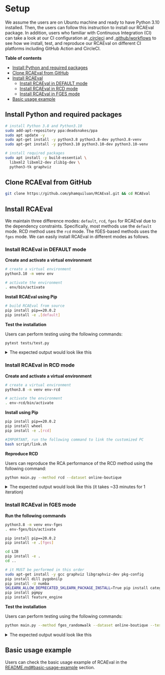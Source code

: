 # Setup

We assume the users are on Ubuntu machine and ready to have Python 3.10 installed. Then, the users can follow this instruction to install our RCAEval package. In addition, users who familiar with Continuous Integration (CI) can take a look at our CI configuration at [.circleci](.circleci) and [.github/workflows](.github/workflows)  to see how we install, test, and reproduce our RCAEval on different CI platforms including GitHub Action and CircleCI.

**Table of contents**

  * [Install Python and required packages](#install-python-and-required-packages)
  * [Clone RCAEval from GitHub](#clone-rcaeval-from-github)
  * [Install RCAEval](#install-rcaeval)
    + [Install RCAEval in DEFAULT mode](#install-rcaeval-in-default-mode)
    + [Install RCAEval in RCD mode](#install-rcaeval-in-rcd-mode)
    + [Install RCAEval in FGES mode](#install-rcaeval-in-fges-mode)
  * [Basic usage example](#basic-usage-example)



## Install Python and required packages

```bash
# install Python 3.8 and Python3.10
sudo add-apt-repository ppa:deadsnakes/ppa
sudo apt update -y
sudo apt-get install -y python3.8 python3.8-dev python3.8-venv
sudo apt-get install -y python3.10 python3.10-dev python3.10-venv

# install required packages
sudo apt install -y build-essential \
  libxml2 libxml2-dev zlib1g-dev \
  python3-tk graphviz
```

## Clone RCAEval from GitHub

```bash
git clone https://github.com/phamquiluan/RCAEval.git && cd RCAEval
```

## Install RCAEval

We maintain three difference modes: `default`, `rcd`, `fges` for RCAEval due to the dependency constraints. Specifically, most methods use the `default` mode. RCD method uses the `rcd` mode. The fGES-based methods uses the `fges` mode. We can easily install RCAEval in different modes as follows.


### Install RCAEval in DEFAULT mode

**Create and activate a virtual environment**

```bash
# create a virtual environment
python3.10 -m venv env

# activate the environment
. env/bin/activate
```

**Install RCAEval using Pip**

```bash
# build RCAEval from source
pip install pip==20.0.2
pip install -e .[default]
```

**Test the installation**

Users can perform testing using the following commands:

```bash
pytest tests/test.py
```

<details>
<summary>The expected output would look like this</summary>

```bash
$ pytest tests/test.py 
============================== test session starts ===============================
platform linux -- Python 3.10.12, pytest-7.3.1, pluggy-1.0.0
rootdir: /home/ubuntu/RCAEval
plugins: dvc-2.57.3, hydra-core-1.3.2
collected 11 items                                                               

tests/test.py ...........                                                  [100%]

========================= 11 passed in 135.27s (0:02:15) =========================
```
</details>


### Install RCAEval in RCD mode

**Create and activate a virtual environment**

```bash
# create a virtual environment
python3.8 -m venv env-rcd

# activate the environment
. env-rcd/bin/activate
```

**Install using Pip**

```bash
pip install pip==20.0.2
pip install wheel
pip install -e .[rcd]

#IMPORTANT, run the following command to link the customized PC
bash script/link.sh
```

**Reproduce RCD**

Users can reproduce the RCA performance of the RCD method using the following command:

```bash
python main.py --method rcd --dataset online-boutique
```

<details>
<summary>The expected output would look like this (it takes ~33 minutes for 1 iteration)</summary>

```bash
$ python main.py --method rcd --dataset online-boutique
100%|███████████████████████████████████████████| 125/125 [33:44<00:00, 16.20s/it]
--- Evaluation results ---
Avg@5-CPU:   0.94
Avg@5-MEM:   0.67
Avg@5-DISK:  0.68
Avg@5-DELAY: 0.25
Avg@5-LOSS:  0.51
---
Avg speed: 16.2
```
</details>

### Install RCAEval in fGES mode

**Run the following commands**

```bash
python3.8 -m venv env-fges
. env-fges/bin/activate

pip install pip==20.0.2
pip install -e .[fges]

cd LIB
pip install -e .
cd ..

# it MUST be performed in this order
sudo apt-get install -y gcc graphviz libgraphviz-dev pkg-config
pip install dill pygobnilp
pip install -U numba
SKLEARN_ALLOW_DEPRECATED_SKLEARN_PACKAGE_INSTALL=True pip install category_encoders sortedcontainers fcit
pip install pgmpy
pip install feature_engine
```

**Test the installation**

Users can perform testing using the following commands:

```bash
python main.py --method fges_randomwalk --dataset online-boutique --test
```

<details>
<summary>The expected output would look like this</summary>

```bash
$ python main.py --method fges_randomwalk --dataset online-boutique --test
100%|███████████████████████████████████████████████| 2/2 [01:04<00:00, 32.33s/it]
--- Evaluation results ---
Avg@5-CPU:   0.94
Avg@5-MEM:   0.67
Avg@5-DISK:  0.7
Avg@5-DELAY: 0.25
Avg@5-LOSS:  0.51
---
Avg speed: 32.33
```
</details>

## Basic usage example

Users can check the basic usage example of RCAEval in the [README.md#basic-usage-example](README.md#how-to-use) section.

